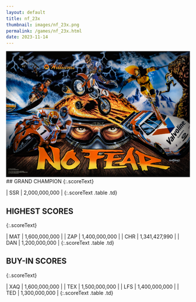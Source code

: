 ```yaml
---
layout: default
title: nf_23x
thumbnail: images/nf_23x.png
permalink: /games/nf_23x.html
date: 2023-11-14
---
```


<img src="../images/nf_23x.png" class="gameThumbnail img-fluid mx-auto align-middle">
## GRAND CHAMPION
{:.scoreText}

| SSR | 2,000,000,000 | 
{:.scoreText .table .td}

## HIGHEST SCORES
{:.scoreText}

| MAT | 1,600,000,000 | 
| ZAP | 1,400,000,000 | 
| CHR | 1,341,427,990 | 
| DAN | 1,200,000,000 | 
{:.scoreText .table .td}

## BUY-IN SCORES
{:.scoreText}

| XAQ | 1,600,000,000 | 
| TEX | 1,500,000,000 | 
| LFS | 1,400,000,000 | 
| TED | 1,300,000,000 | 
{:.scoreText .table .td}
